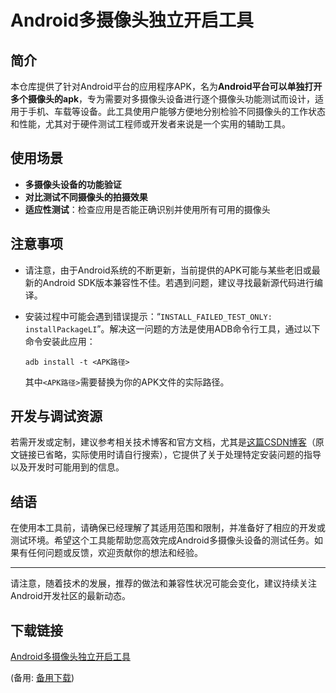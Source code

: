 # Android多摄像头独立开启工具

## 简介

本仓库提供了针对Android平台的应用程序APK，名为**Android平台可以单独打开多个摄像头的apk**，专为需要对多摄像头设备进行逐个摄像头功能测试而设计，适用于手机、车载等设备。此工具使用户能够方便地分别检验不同摄像头的工作状态和性能，尤其对于硬件测试工程师或开发者来说是一个实用的辅助工具。

## 使用场景

- **多摄像头设备的功能验证**
- **对比测试不同摄像头的拍摄效果**
- **适应性测试**：检查应用是否能正确识别并使用所有可用的摄像头

## 注意事项

- 请注意，由于Android系统的不断更新，当前提供的APK可能与某些老旧或最新的Android SDK版本兼容性不佳。若遇到问题，建议寻找最新源代码进行编译。
  
- 安装过程中可能会遇到错误提示：“`INSTALL_FAILED_TEST_ONLY: installPackageLI`”。解决这一问题的方法是使用ADB命令行工具，通过以下命令安装此应用：
    ```
    adb install -t <APK路径>
    ```
    其中`<APK路径>`需要替换为你的APK文件的实际路径。

## 开发与调试资源

若需开发或定制，建议参考相关技术博客和官方文档，尤其是[这篇CSDN博客](https://blog.csdn.net/aaa1050070637/article/details/81217621)（原文链接已省略，实际使用时请自行搜索），它提供了关于处理特定安装问题的指导以及开发时可能用到的信息。

## 结语

在使用本工具前，请确保已经理解了其适用范围和限制，并准备好了相应的开发或测试环境。希望这个工具能帮助您高效完成Android多摄像头设备的测试任务。如果有任何问题或反馈，欢迎贡献你的想法和经验。

---

请注意，随着技术的发展，推荐的做法和兼容性状况可能会变化，建议持续关注Android开发社区的最新动态。

## 下载链接
[Android多摄像头独立开启工具](https://pan.quark.cn/s/650b819e76ca) 

(备用: [备用下载](https://pan.baidu.com/s/1S1jq8l2BU1shi_6THHK93w?pwd=1234))
